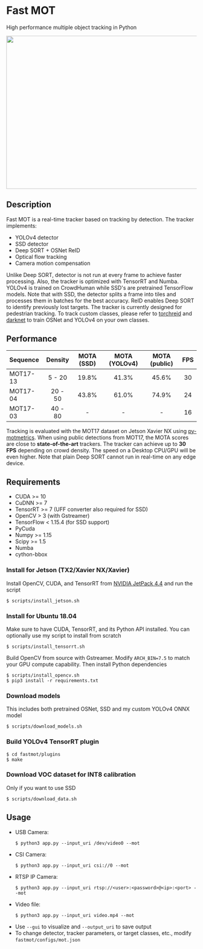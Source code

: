 # Fast MOT
High performance multiple object tracking in Python

<img src="assets/demo.gif" width="720" height="405" />

## Description
Fast MOT is a real-time tracker based on tracking by detection. The tracker implements:
  - YOLOv4 detector
  - SSD detector
  - Deep SORT + OSNet ReID
  - Optical flow tracking
  - Camera motion compensation
  
Unlike Deep SORT, detector is not run at every frame to achieve faster processing. Also, the tracker is optimized with TensorRT and Numba. YOLOv4 is trained on CrowdHuman while SSD's are pretrained TensorFlow models. Note that with SSD, the detector splits a frame into tiles and processes them in batches for the best accuracy. ReID enables Deep SORT to identify previously lost targets. The tracker is currently designed for pedestrian tracking. To track custom classes, please refer to [torchreid](https://github.com/KaiyangZhou/deep-person-reid) and [darknet](https://github.com/AlexeyAB/darknet) to train OSNet and YOLOv4 on your own classes. 

## Performance
| Sequence | Density | MOTA (SSD) | MOTA (YOLOv4) | MOTA (public) | FPS |
|:-------|:-------:|:-------:|:-------:|:-------:|:-----:|
| MOT17-13 | 5 - 20  | 19.8% | 41.3% | 45.6%  | 30 |
| MOT17-04 | 20 - 50  | 43.8% | 61.0% | 74.9% | 24 |
| MOT17-03 | 40 - 80  | - | - | - | 16 |

Tracking is evaluated with the MOT17 dataset on Jetson Xavier NX using [py-motmetrics](https://github.com/cheind/py-motmetrics). When using public detections from MOT17, the MOTA scores are close to **state-of-the-art** trackers. The tracker can achieve up to **30 FPS** depending on crowd density. The speed on a Desktop CPU/GPU will be even higher. Note that plain Deep SORT cannot run in real-time on any edge device. 

## Requirements
- CUDA >= 10
- CuDNN >= 7
- TensorRT >= 7 (UFF converter also required for SSD)
- OpenCV > 3 (with Gstreamer)
- TensorFlow < 1.15.4 (for SSD support)
- PyCuda
- Numpy >= 1.15
- Scipy >= 1.5
- Numba
- cython-bbox

### Install for Jetson (TX2/Xavier NX/Xavier)
Install OpenCV, CUDA, and TensorRT from [NVIDIA JetPack 4.4](https://developer.nvidia.com/embedded/jetpack) and run the script
  ```
  $ scripts/install_jetson.sh
  ```
### Install for Ubuntu 18.04
Make sure to have CUDA, TensorRT, and its Python API installed. You can optionally use my script to install from scratch
  ```
  $ scripts/install_tensorrt.sh
  ```
Build OpenCV from source with Gstreamer. Modify `ARCH_BIN=7.5` to match your GPU compute capability. Then install Python dependencies

  ```
  $ scripts/install_opencv.sh
  $ pip3 install -r requirements.txt
  ```
### Download models
This includes both pretrained OSNet, SSD and my custom YOLOv4 ONNX model
  ```
  $ scripts/download_models.sh
  ```
### Build YOLOv4 TensorRT plugin
  ```
  $ cd fastmot/plugins
  $ make
  ```
### Download VOC dataset for INT8 calibration
Only if you want to use SSD
  ```
  $ scripts/download_data.sh
  ```

## Usage
- USB Camera: 
  ```
  $ python3 app.py --input_uri /dev/video0 --mot
  ```
- CSI Camera: 
  ```
  $ python3 app.py --input_uri csi://0 --mot
  ```
- RTSP IP Camera: 
  ```
  $ python3 app.py --input_uri rtsp://<user>:<password>@<ip>:<port> --mot
  ```
- Video file: 
  ```
  $ python3 app.py --input_uri video.mp4 --mot
  ```
- Use `--gui` to visualize and `--output_uri` to save output
- To change detector, tracker parameters, or target classes, etc., modify `fastmot/configs/mot.json`
